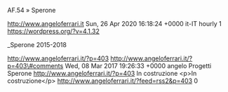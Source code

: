 AF.54 » Sperone

http://www.angeloferrari.it Sun, 26 Apr 2020 16:18:24 +0000 it-IT hourly 1 https://wordpress.org/?v=4.1.32

\_Sperone 2015-2018

http://www.angeloferrari.it/?p=403 http://www.angeloferrari.it/?p=403\#comments Wed, 08 Mar 2017 19:26:33 +0000 angelo Progetti Sperone http://www.angeloferrari.it/?p=403 In costruzione \<p\>In costruzione\</p\> http://www.angeloferrari.it/?feed=rss2&p=403 0
